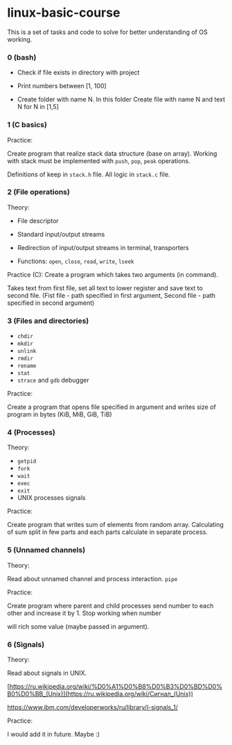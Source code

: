 # linux-basic-course

This is a set of tasks and code to solve for better understanding of OS working.



### 0 (bash)

- Check if file exists in directory with project

- Print numbers between [1, 100]

- Create folder with name N. In this folder Create file with name N and text N for N in [1,5]

  

### 1 (C basics)

Practice:

Create program that realize stack data structure (base on array). Working with stack must be implemented with `push`, `pop`, `peak` operations.

Definitions of keep in `stack.h` file. All logic in `stack.c` file.



### 2 (File operations)

Theory:

- File descriptor

- Standard input/output streams
- Redirection of input/output streams in terminal, transporters
- Functions: `open`, `close`, `read`, `write`, `lseek`

Practice (C):
Create a program which takes two arguments (in command).

Takes text from first file, set all text to lower register and save text to second file. 
(Fist file - path specified in first argument, Second file - path specified in second argument)

### 3 (Files and directories)

- `chdir`
- `mkdir`
- `unlink`
- `rmdir`
- `rename`
- `stat`
- `strace` and `gdb` debugger

Practice:

Create a program that opens file specified in argument and writes size of program in bytes (KiB, MiB, GiB, TiB)

### 4 (Processes)

Theory:

- `getpid`
- `fork`
- `wait` 
- `exec`
- `exit`
- UNIX processes signals

Practice:

Create program that writes sum of elements from random array. Calculating of sum split in few parts and each parts calculate in separate process.



### 5 (Unnamed channels)

Theory:

Read about unnamed channel and process interaction. `pipe`



Practice:

Create program where parent and child processes send number to each other and increase it by 1. Stop working when number 

will rich some value (maybe passed in argument).



### 6 (Signals)

Theory:

Read about signals in UNIX.

[https://ru.wikipedia.org/wiki/%D0%A1%D0%B8%D0%B3%D0%BD%D0%B0%D0%BB_(Unix)](https://ru.wikipedia.org/wiki/Сигнал_(Unix))

https://www.ibm.com/developerworks/ru/library/l-signals_1/



Practice:

I would add it in future. Maybe :)





